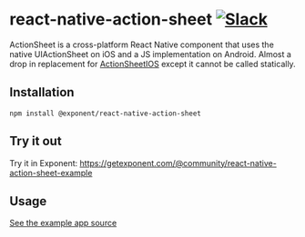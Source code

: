 # react-native-action-sheet [![Slack](https://slack.getexponent.com/badge.svg)](https://slack.getexponent.com)

ActionSheet is a cross-platform React Native component that uses the native UIActionSheet on iOS and a JS implementation on Android. Almost a drop in replacement for [ActionSheetIOS](https://facebook.github.io/react-native/docs/actionsheetios.html) except it cannot be called statically.

## Installation
```
npm install @exponent/react-native-action-sheet
```

## Try it out

Try it in Exponent: https://getexponent.com/@community/react-native-action-sheet-example

## Usage

[See the example app source](https://github.com/exponent/react-native-action-sheet/tree/master/example)
